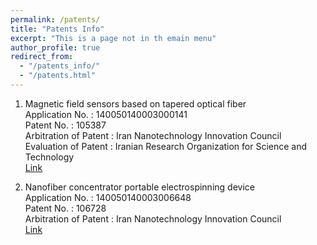 ```yaml
---
permalink: /patents/
title: "Patents Info"
excerpt: "This is a page not in th emain menu"
author_profile: true
redirect_from: 
  - "/patents_info/"
  - "/patents.html"
---
```


1)  Magnetic field sensors based on tapered optical fiber<br>
    Application No. : 140050140003000141<br>
    Patent No. : 105387<br>
    Arbitration of Patent : Iran Nanotechnology Innovation Council<br>
    Evaluation of Patent : Iranian Research Organization for Science and Technology<br>
    [Link](https://ipm.ssaa.ir/Search-Result?page=1&DecNo=140050140003000141&RN=105387)<br>
    
2)  Nanofiber concentrator portable electrospinning device<br>
    Application No. : 140050140003006648<br>
    Patent No. : 106728<br>
    Arbitration of Patent : Iran Nanotechnology Innovation Council<br>
    [Link](https://ipm.ssaa.ir/Search-Result?page=1&DecNo=140050140003006648&RN=106728)<br>
